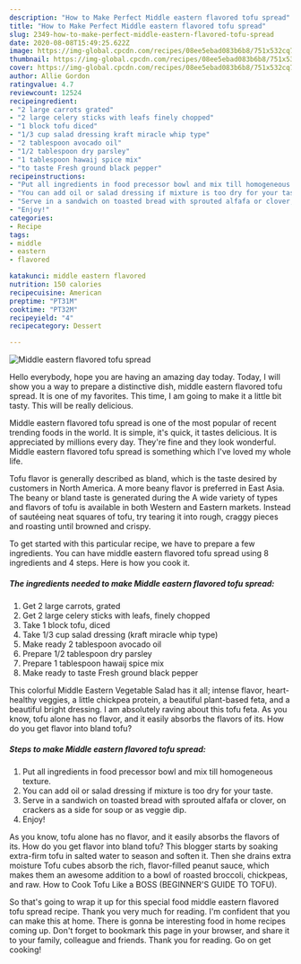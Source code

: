 ```yaml
---
description: "How to Make Perfect Middle eastern flavored tofu spread"
title: "How to Make Perfect Middle eastern flavored tofu spread"
slug: 2349-how-to-make-perfect-middle-eastern-flavored-tofu-spread
date: 2020-08-08T15:49:25.622Z
image: https://img-global.cpcdn.com/recipes/08ee5ebad083b6b8/751x532cq70/middle-eastern-flavored-tofu-spread-recipe-main-photo.jpg
thumbnail: https://img-global.cpcdn.com/recipes/08ee5ebad083b6b8/751x532cq70/middle-eastern-flavored-tofu-spread-recipe-main-photo.jpg
cover: https://img-global.cpcdn.com/recipes/08ee5ebad083b6b8/751x532cq70/middle-eastern-flavored-tofu-spread-recipe-main-photo.jpg
author: Allie Gordon
ratingvalue: 4.7
reviewcount: 12524
recipeingredient:
- "2 large carrots grated"
- "2 large celery sticks with leafs finely chopped"
- "1 block tofu diced"
- "1/3 cup salad dressing kraft miracle whip type"
- "2 tablespoon avocado oil"
- "1/2 tablespoon dry parsley"
- "1 tablespoon hawaij spice mix"
- "to taste Fresh ground black pepper"
recipeinstructions:
- "Put all ingredients in food precessor bowl and mix till homogeneous texture."
- "You can add oil or salad dressing if mixture is too dry for your taste."
- "Serve in a sandwich on toasted bread with sprouted alfafa or clover, on crackers as a side for soup or as veggie dip."
- "Enjoy!"
categories:
- Recipe
tags:
- middle
- eastern
- flavored

katakunci: middle eastern flavored 
nutrition: 150 calories
recipecuisine: American
preptime: "PT31M"
cooktime: "PT32M"
recipeyield: "4"
recipecategory: Dessert

---
```



![Middle eastern flavored tofu spread](https://img-global.cpcdn.com/recipes/08ee5ebad083b6b8/751x532cq70/middle-eastern-flavored-tofu-spread-recipe-main-photo.jpg)

Hello everybody, hope you are having an amazing day today. Today, I will show you a way to prepare a distinctive dish, middle eastern flavored tofu spread. It is one of my favorites. This time, I am going to make it a little bit tasty. This will be really delicious.

Middle eastern flavored tofu spread is one of the most popular of recent trending foods in the world. It is simple, it's quick, it tastes delicious. It is appreciated by millions every day. They're fine and they look wonderful. Middle eastern flavored tofu spread is something which I've loved my whole life.

Tofu flavor is generally described as bland, which is the taste desired by customers in North America. A more beany flavor is preferred in East Asia. The beany or bland taste is generated during the A wide variety of types and flavors of tofu is available in both Western and Eastern markets. Instead of sautéeing neat squares of tofu, try tearing it into rough, craggy pieces and roasting until browned and crispy.


To get started with this particular recipe, we have to prepare a few ingredients. You can have middle eastern flavored tofu spread using 8 ingredients and 4 steps. Here is how you cook it.

<!--inarticleads1-->

##### The ingredients needed to make Middle eastern flavored tofu spread:

1. Get 2 large carrots, grated
1. Get 2 large celery sticks with leafs, finely chopped
1. Take 1 block tofu, diced
1. Take 1/3 cup salad dressing (kraft miracle whip type)
1. Make ready 2 tablespoon avocado oil
1. Prepare 1/2 tablespoon dry parsley
1. Prepare 1 tablespoon hawaij spice mix
1. Make ready to taste Fresh ground black pepper


This colorful Middle Eastern Vegetable Salad has it all; intense flavor, heart-healthy veggies, a little chickpea protein, a beautiful plant-based feta, and a beautiful bright dressing. I am absolutely raving about this tofu feta. As you know, tofu alone has no flavor, and it easily absorbs the flavors of its. How do you get flavor into bland tofu? 

<!--inarticleads2-->

##### Steps to make Middle eastern flavored tofu spread:

1. Put all ingredients in food precessor bowl and mix till homogeneous texture.
1. You can add oil or salad dressing if mixture is too dry for your taste.
1. Serve in a sandwich on toasted bread with sprouted alfafa or clover, on crackers as a side for soup or as veggie dip.
1. Enjoy!


As you know, tofu alone has no flavor, and it easily absorbs the flavors of its. How do you get flavor into bland tofu? This blogger starts by soaking extra-firm tofu in salted water to season and soften it. Then she drains extra moisture Tofu cubes absorb the rich, flavor-filled peanut sauce, which makes them an awesome addition to a bowl of roasted broccoli, chickpeas, and raw. How to Cook Tofu Like a BOSS (BEGINNER&#39;S GUIDE TO TOFU). 

So that's going to wrap it up for this special food middle eastern flavored tofu spread recipe. Thank you very much for reading. I'm confident that you can make this at home. There is gonna be interesting food in home recipes coming up. Don't forget to bookmark this page in your browser, and share it to your family, colleague and friends. Thank you for reading. Go on get cooking!
